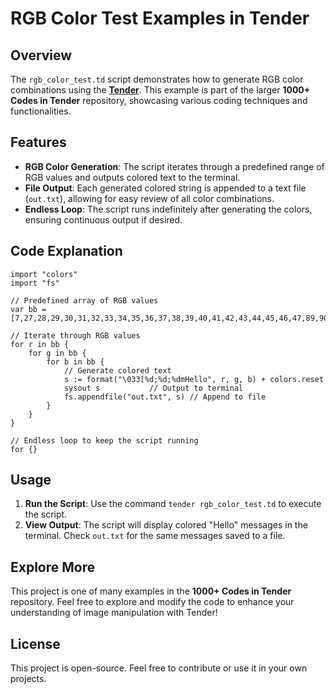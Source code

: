 # RGB Color Test Examples in Tender

## Overview

The `rgb_color_test.td` script demonstrates how to generate RGB color combinations using the [**Tender**](https://github.com/2dprototype/tender). This example is part of the larger **1000+ Codes in Tender** repository, showcasing various coding techniques and functionalities.

## Features

- **RGB Color Generation**: The script iterates through a predefined range of RGB values and outputs colored text to the terminal.
- **File Output**: Each generated colored string is appended to a text file (`out.txt`), allowing for easy review of all color combinations.
- **Endless Loop**: The script runs indefinitely after generating the colors, ensuring continuous output if desired.

## Code Explanation

```tender
import "colors"
import "fs"

// Predefined array of RGB values
var bb = [7,27,28,29,30,31,32,33,34,35,36,37,38,39,40,41,42,43,44,45,46,47,89,90,91,92,93,94,95,96,97,98,99,100,101,102,103,104,105,106,107]

// Iterate through RGB values
for r in bb {
	for g in bb {
		for b in bb {	
			// Generate colored text
			s := format("\033[%d;%d;%dmHello", r, g, b) + colors.reset
			sysout s           // Output to terminal
			fs.appendfile("out.txt", s) // Append to file
		}
	}
}

// Endless loop to keep the script running
for {}
```

## Usage

1. **Run the Script**: Use the command `tender rgb_color_test.td` to execute the script.
2. **View Output**: The script will display colored "Hello" messages in the terminal. Check `out.txt` for the same messages saved to a file.

## Explore More

This project is one of many examples in the **1000+ Codes in Tender** repository. Feel free to explore and modify the code to enhance your understanding of image manipulation with Tender!

## License

This project is open-source. Feel free to contribute or use it in your own projects.
